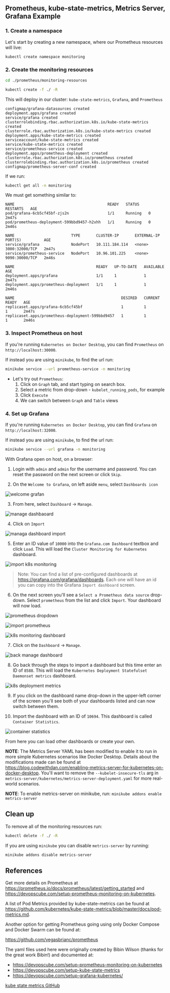 ## Prometheus, kube-state-metrics, Metrics Server, Grafana Example

### 1. Create a namespace

Let's start by creating a new namespace, where our Prometheus resources will live:

```bash
kubectl create namespace monitoring
```

### 2. Create the monitoring resources

```bash
cd ./prometheus/monitoring-resources
```

```bash
kubectl create -f ./ -R
```

This will deploy in our cluster: `kube-state-metrics`, `Grafana`, and `Prometheus`

```
configmap/grafana-datasources created
deployment.apps/grafana created
service/grafana created
clusterrolebinding.rbac.authorization.k8s.io/kube-state-metrics created
clusterrole.rbac.authorization.k8s.io/kube-state-metrics created
deployment.apps/kube-state-metrics created
serviceaccount/kube-state-metrics created
service/kube-state-metrics created
service/prometheus-service created
deployment.apps/prometheus-deployment created
clusterrole.rbac.authorization.k8s.io/prometheus created
clusterrolebinding.rbac.authorization.k8s.io/prometheus created
configmap/prometheus-server-conf created
```

If we run:

```bash
kubectl get all -n monitoring
```

We must get something similar to:

```
NAME                                         READY   STATUS    RESTARTS   AGE
pod/grafana-6cb5cf45bf-zjs2n                 1/1     Running   0          2m47s
pod/prometheus-deployment-599bbd9457-h2xhh   1/1     Running   0          2m46s

NAME                         TYPE       CLUSTER-IP       EXTERNAL-IP   PORT(S)          AGE
service/grafana              NodePort   10.111.184.114   <none>        3000:32000/TCP   2m47s
service/prometheus-service   NodePort   10.96.101.225    <none>        9090:30000/TCP   2m46s

NAME                                    READY   UP-TO-DATE   AVAILABLE   AGE
deployment.apps/grafana                 1/1     1            1           2m47s
deployment.apps/prometheus-deployment   1/1     1            1           2m46s

NAME                                               DESIRED   CURRENT   READY   AGE
replicaset.apps/grafana-6cb5cf45bf                 1         1         1       2m47s
replicaset.apps/prometheus-deployment-599bbd9457   1         1         1       2m46s
```

### 3. Inspect Prometheus on host

If you're running `Kubernetes on Docker Desktop`, you can find `Prometheus` on `http://localhost:30000`.

If instead you are using `minikube`, to find the url run:

```bash
minikube service --url prometheus-service -n monitoring
```

* Let's try out `Prometheus`:
    1. Click on `Graph` tab, and start typing on search box.
    2. Select a metric from drop-down - `kubelet_running_pods`, for example
    3. Click `Execute`
    4. We can switch between `Graph` and `Table` views

### 4. Set up Grafana

If you're running `Kubernetes on Docker Desktop`, you can find `Grafana` on `http://localhost:32000`.

If instead you are using `minikube`, to find the url run:

```bash
minikube service --url grafana -n monitoring
```

With Grafana open on host, on a browser:

1. Login with `admin` and `admin` for the username and password. You can reset the password on the next screen or click `Skip`.

2. On the `Welcome to Grafana`, on left aside `menu`, select `Dashboards icon`

![welcome grafan](./resources/welcome-grafana.png)

3. From here, select `Dashboard` -> `Manage`.

![manage dashbaoard](./resources/manage-dashboard.png)

4. Click on `Import`

![managa dashboard import](./resources/manage-dashboard-import.png)

5. Enter an ID value of `10000` into the `Grafana.com Dashboard` textbox and click `Load`. This will load the `Cluster Monitoring for Kubernetes` dashboard.

![import k8s monitoring](./resources/import-k8s-monitoring.png)

    
>Note: You can find a list of pre-configured dashboards at https://grafana.com/grafana/dashboards. Each one will have an id you can copy into the Grafana `Import dashboard` screen.

6. On the next screen you'll see a `Select a Prometheus data source` drop-down. Select `prometheus` from the list and click `Import`. Your dashboard will now load.

![prometheus dropdown](./resources/prometheus-dropdown.png)

![import prometheus](./resources/import-prometheus.png)

![k8s monitoring dashboard](./resources/k8s-monitoring-dashboard.png)

7. Click on the `Dashboard` -> `Manage`. 

![back manage dashboard](./resources/back-manage-dashboards.png)

8. Go back through the steps to import a dashboard but this time enter an ID of `8588`. This will load the `Kubernetes Deployment Statefulset Daemonset metrics` dashboard.

![k8s deployment metrics](./resources/k8s-deployment-metrics.png)

9. If you click on the dashboard name drop-down in the upper-left corner of the screen you'll see both of your dashboards listed and can now switch between them.

10. Import the dashboard with an ID of `10694`. This dashboard is called `Container Statistics`. 

![container statistics](./resources/container-statistics.png)

From here you can load other dashboards or create your own.

**NOTE**: The Metrics Server YAML has been modified to enable it to run in more simple Kubernetes scenarios like Docker Desktop. Details about the modifications made can be found at https://blog.codewithdan.com/enabling-metrics-server-for-kubernetes-on-docker-desktop. You'll want to remove the `--kubelet-insecure-tls` arg in `metrics-server/kubernetes/metrics-server-deployment.yaml` for more real-world scenarios.

**NOTE**: To enable metrics-server on minikube, run: `minikube addons enable metrics-server`

## Clean up

To remove all of the monitoring resources run:

```bash
kubectl delete -f ./ -R
```

If you are using `minikube` you can disable `metrics-server` by running:

```bash
minikube addons disable metrics-server
```

## References

Get more details on Prometheus at https://prometheus.io/docs/prometheus/latest/getting_started and https://devopscube.com/setup-prometheus-monitoring-on-kubernetes.

A list of Pod Metrics provided by kube-state-metrics can be found at https://github.com/kubernetes/kube-state-metrics/blob/master/docs/pod-metrics.md. 

Another option for getting Prometheus going using only Docker Compose and Docker Swarm can be found at:

https://github.com/vegasbrianc/prometheus

The yaml files used here were originally created by Bibin Wilson (thanks for the great work Bibin!) and documented at:
- https://devopscube.com/setup-prometheus-monitoring-on-kubernetes
- https://devopscube.com/setup-kube-state-metrics
- https://devopscube.com/setup-grafana-kubernetes/

[kube state metrics GitHub](https://github.com/kubernetes/kube-state-metrics)
